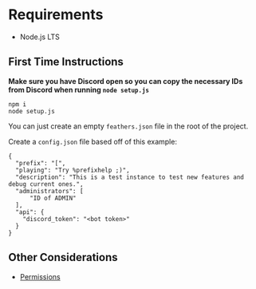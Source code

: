 # Requirements
 * Node.js LTS

## First Time Instructions
 **Make sure you have Discord open so you can copy the necessary IDs from Discord when running `node setup.js`**
 ```
 npm i
 node setup.js
 ```

You can just create an empty `feathers.json` file in the root of the project.

Create a `config.json` file based off of this example:
```
{
  "prefix": "[",
  "playing": "Try %prefixhelp ;)",
  "description": "This is a test instance to test new features and debug current ones.",
  "administrators": [
      "ID of ADMIN"
  ],
  "api": {
    "discord_token": "<bot token>"
  }
}
```

## Other Considerations
 * [Permissions](/documentation/Permissions.md)